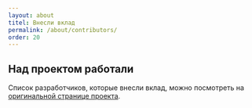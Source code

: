 ```yaml
---
layout: about
titel: Внесли вклад
permalink: /about/contributors/
order: 20
---
```

## Над проектом работали

Список разработчиков, которые внесли вклад, можно посмотреть на [оригинальной странице проекта](https://rubyinstaller.org/about/contributors/).